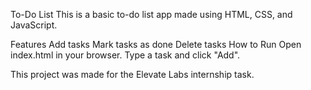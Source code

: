 To-Do List
This is a basic to-do list app made using HTML, CSS, and JavaScript.

Features
Add tasks
Mark tasks as done
Delete tasks
How to Run
Open index.html in your browser.
Type a task and click "Add".

This project was made for the Elevate Labs internship task.
